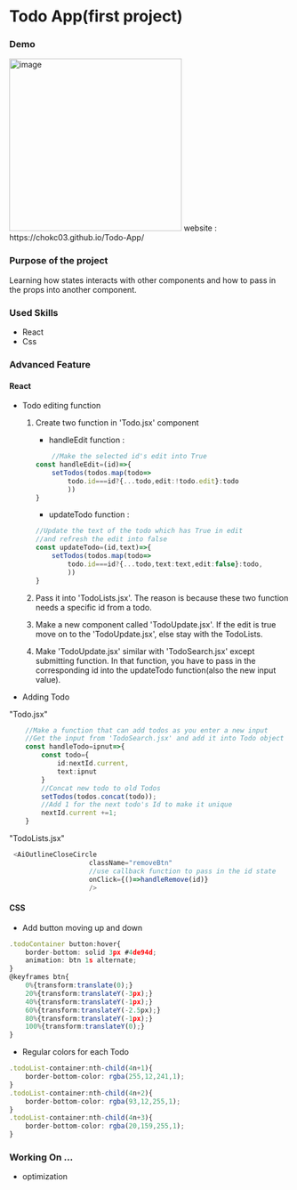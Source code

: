 # Todo App(first project)

### Demo
<img width="310" alt="image" src="https://user-images.githubusercontent.com/86751419/146941415-d3e41922-7dde-4d3d-80b1-9137c30128d6.png">
website : https://chokc03.github.io/Todo-App/

### Purpose of the project
Learning how states interacts with other components and how to pass in the props into another component.

### Used Skills
- React
- Css

### Advanced Feature
#### React 

- Todo editing function
    1. Create two function in 'Todo.jsx' component
        - handleEdit function :
        ```ts
            //Make the selected id's edit into True 
        const handleEdit=(id)=>{
            setTodos(todos.map(todo=>
                todo.id===id?{...todo,edit:!todo.edit}:todo
                ))
        }
        ```
        - updateTodo function :
        ```ts
        //Update the text of the todo which has True in edit
        //and refresh the edit into false
        const updateTodo=(id,text)=>{
            setTodos(todos.map(todo=>
                todo.id===id?{...todo,text:text,edit:false}:todo,
                ))
        }
        ```
    2. Pass it into 'TodoLists.jsx'. The reason is because these two function needs a specific id from a todo.

    3. Make a new component called 'TodoUpdate.jsx'. If the edit is true move on to the 'TodoUpdate.jsx', else stay with the TodoLists.

    4. Make 'TodoUpdate.jsx' similar with 'TodoSearch.jsx' except submitting function. In that function, you have to pass in the corresponding id into the updateTodo function(also the new input value).

- Adding Todo

"Todo.jsx"
```ts
    //Make a function that can add todos as you enter a new input
    //Get the input from 'TodoSearch.jsx' and add it into Todo object
    const handleTodo=ipnut=>{
        const todo={
            id:nextId.current,
            text:ipnut
        }
        //Concat new todo to old Todos
        setTodos(todos.concat(todo));
        //Add 1 for the next todo's Id to make it unique
        nextId.current +=1;
    }
```
"TodoLists.jsx"
```ts
 <AiOutlineCloseCircle
                    className="removeBtn"
                    //use callback function to pass in the id state
                    onClick={()=>handleRemove(id)}
                    />
```


#### CSS
- Add button moving up and down
```ts
.todoContainer button:hover{
    border-bottom: solid 3px #4de94d;
    animation: btn 1s alternate;
}
@keyframes btn{
    0%{transform:translate(0);}
    20%{transform:translateY(-3px);}
    40%{transform:translateY(-1px);}
    60%{transform:translateY(-2.5px);}
    80%{transform:translateY(-1px);}
    100%{transform:translateY(0);}
}

```
- Regular colors for each Todo
```ts
.todoList-container:nth-child(4n+1){
    border-bottom-color: rgba(255,12,241,1);
}
.todoList-container:nth-child(4n+2){
    border-bottom-color: rgba(93,12,255,1);
}
.todoList-container:nth-child(4n+3){
    border-bottom-color: rgba(20,159,255,1);
}
```
### Working On ...
- optimization

